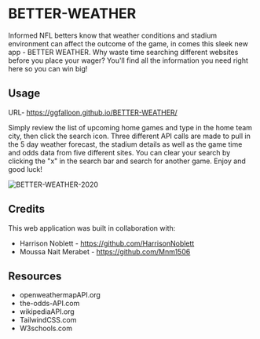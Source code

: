 # BETTER-WEATHER

Informed NFL betters know that weather conditions and stadium environment can affect the outcome of the game, in comes this sleek new app - BETTER WEATHER. Why waste time searching different websites before you place your wager? You'll find all the information you need right here so you can win big!

## Usage

URL- https://ggfalloon.github.io/BETTER-WEATHER/

Simply review the list of upcoming home games and type in the home team city, then click the search icon. Three different API calls are made to pull in the 5 day weather forecast, the stadium details as well as the game time and odds data from five different sites. You can clear your search by clicking the "x" in the search bar and search for another game. Enjoy and good luck! 

![BETTER-WEATHER-2020](https://user-images.githubusercontent.com/71281652/101115915-c1acbb00-35a9-11eb-8376-432a6922fd8f.png)

## Credits

This web application was built in collaboration with:
* Harrison Noblett - https://github.com/HarrisonNoblett
* Moussa Nait Merabet - https://github.com/Mnm1506

## Resources

* openweathermapAPI.org
* the-odds-API.com
* wikipediaAPI.org
* TailwindCSS.com
* W3schools.com
